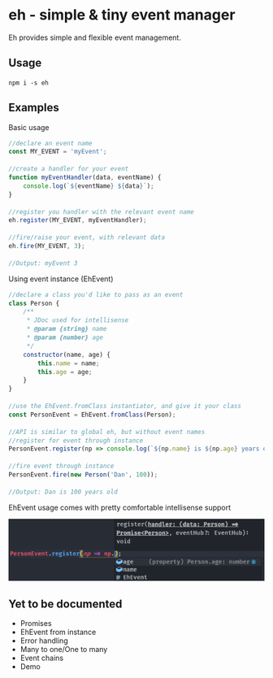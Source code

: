 # eh - simple & tiny event manager

Eh provides simple and flexible event management.

## Usage
    npm i -s eh

## Examples

Basic usage
```javascript
//declare an event name
const MY_EVENT = 'myEvent';

//create a handler for your event
function myEventHandler(data, eventName) {
    console.log(`${eventName} ${data}`);
}

//register you handler with the relevant event name
eh.register(MY_EVENT, myEventHandler);

//fire/raise your event, with relevant data
eh.fire(MY_EVENT, 3);

//Output: myEvent 3
```

Using event instance (EhEvent)
```javascript
//declare a class you'd like to pass as an event
class Person {
    /**
     * JDoc used for intellisense
     * @param {string} name 
     * @param {number} age 
     */
    constructor(name, age) {
        this.name = name;
        this.age = age;
    }
}

//use the EhEvent.fromClass instantiator, and give it your class
const PersonEvent = EhEvent.fromClass(Person);

//API is similar to global eh, but without event names
//register for event through instance
PersonEvent.register(np => console.log(`${np.name} is ${np.age} years old`));

//fire event through instance
PersonEvent.fire(new Person('Dan', 100));

//Output: Dan is 100 years old
```

EhEvent usage comes with pretty comfortable intellisense support

![alt text](https://github.com/Foursk-main/eh/raw/master/examples/snips/ehEventIntellisense.png "Intellisense support")

## Yet to be documented
- Promises
- EhEvent from instance
- Error handling
- Many to one/One to many
- Event chains
- Demo